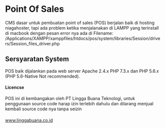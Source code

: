 # Point Of Sales
CMS dasar untuk pembuatan point of sales (POS) berjalan baik di hosting niagahoster, tapi ada problem ketika menjalanakan di LAMPP yang terinstall di macbook dengan pesan error nya ada di 
Filename: /Applications/XAMPP/xamppfiles/htdocs/pos/system/libraries/Session/drivers/Session_files_driver.php

## Sersyaratan System
POS baik dijalankan pada web server Apache 2.4.x PHP 7.3.x dan PHP 5.6.x (PHP 5.6-Native Not recommended).

#### Licencse 
POS ini di kembangakan oleh PT Lingga Buana Teknologi, untuk penggunaan source code harap izin terlebih dahulu dan dilarang menjual kembali source code nya tanpa seizin


####
www.linggabuana.co.id



